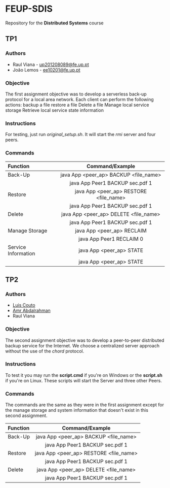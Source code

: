 # FEUP-SDIS
Repository for the **Distributed Systems** course

## TP1

### Authors

* Raul Viana - up201208089@fe.up.pt
* João Lemos - ee10201@fe.up.pt

### Objective

The first assignment objective was to develop a serverless back-up protocol for a local area network. 
Each client can perform the following actions:
backup a file
restore a file 
Delete a file
Manage local service storage
Retrieve local service state information

### Instructions

For testing, just run *original_setup.sh*. It will start the *rmi* server and four peers. 

### Commands

| Function | Command/Example |
| :------- | :-----: |
| Back-Up  | java App <peer_ap> BACKUP <file_name> |
|          | java App Peer1 BACKUP sec.pdf 1 |
| Restore  | java App <peer_ap> RESTORE <file_name> |
|          | java App Peer1 BACKUP sec.pdf 1 |
| Delete   | java App <peer_ap> DELETE <file_name> |
|          | java App Peer1 BACKUP sec.pdf 1 |
| Manage Storage | java App <peer_ap> RECLAIM <space> |
|          | java App Peer1 RECLAIM 0 |
| Service Information | java App <peer_ap> STATE |
|          | java App <peer_ap> STATE |


## TP2

### Authors

* [Luis Couto](https://github.com/limonete)
* [Amr Abdalrahman](https://github.com/Amr311)
* Raul Viana


### Objective

The second assignment objective was to develop a peer-to-peer distributed backup service for the Internet. We choose a centralized server approach without the use of the *chord* protocol. 


### Instructions

To test it you may run the **script.cmd** if you're on Windows or the **script.sh** if you're on Linux. These scripts will start the Server and three other Peers.


### Commands

The commands are the same as they were in the first assignment except for the manage storage and system information that doesn't exist in this second assignment. 

| Function | Command/Example |
| :------- | :-----: |
| Back-Up  | java App <peer_ap> BACKUP <file_name> |
|          | java App Peer1 BACKUP sec.pdf 1 |
| Restore  | java App <peer_ap> RESTORE <file_name> |
|          | java App Peer1 BACKUP sec.pdf 1 |
| Delete   | java App <peer_ap> DELETE <file_name> |
|          | java App Peer1 BACKUP sec.pdf 1 |
